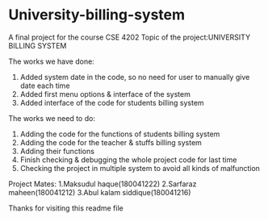 # University-billing-system
A final project for the course CSE 4202 
Topic of the project:UNIVERSITY BILLING SYSTEM 

The works we have done:
1. Added system date in the code, so no need for user to manually give date each time
2. Added first menu options & interface of the system
3. Added interface of the code for students billing system


The works we need to do:
1. Adding the code for the functions of students billing system
2. Adding the code for the teacher & stuffs billing system
3. Adding their functions
4. Finish checking & debugging the whole project code for last time
5. Checking the project in multiple system to avoid all kinds of malfunction 

Project Mates: 
1.Maksudul haque(180041222)
2.Sarfaraz maheen(180041212)
3.Abul kalam siddique(180041216) 

Thanks for visiting this readme file  

